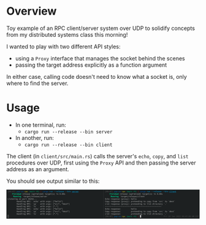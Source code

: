 # Overview

Toy example of an RPC client/server system over UDP to solidify concepts from my distributed systems class this morning!

I wanted to play with two different API styles:
- using a `Proxy` interface that manages the socket behind the scenes
- passing the target address explicitly as a function argument

In either case, calling code doesn't need to know what a socket is, only where to find the server.

# Usage

- In one terminal, run:
    - `cargo run --release --bin server`
- In another, run:
    - `cargo run --release --bin client`

The client (in `client/src/main.rs`) calls the server's `echo`, `copy`, and `list` procedures over UDP, first using the `Proxy` API and then passing the server address as an argument.

You should see output similar to this:

![RPC Example](./examples/rpc-example.png)